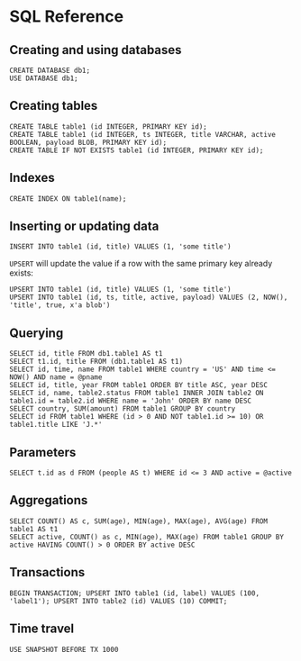 
# SQL Reference

## Creating and using databases

```
CREATE DATABASE db1;
USE DATABASE db1;
```

## Creating tables

```
CREATE TABLE table1 (id INTEGER, PRIMARY KEY id);
CREATE TABLE table1 (id INTEGER, ts INTEGER, title VARCHAR, active BOOLEAN, payload BLOB, PRIMARY KEY id);
CREATE TABLE IF NOT EXISTS table1 (id INTEGER, PRIMARY KEY id);
```

## Indexes

```
CREATE INDEX ON table1(name);
```

## Inserting or updating data

```
INSERT INTO table1 (id, title) VALUES (1, 'some title')
```

`UPSERT` will update the value if a row with the same primary key already exists:

```
UPSERT INTO table1 (id, title) VALUES (1, 'some title')
UPSERT INTO table1 (id, ts, title, active, payload) VALUES (2, NOW(), 'title', true, x'a blob')
```

## Querying

```
SELECT id, title FROM db1.table1 AS t1
SELECT t1.id, title FROM (db1.table1 AS t1)
SELECT id, time, name FROM table1 WHERE country = 'US' AND time <= NOW() AND name = @pname
SELECT id, title, year FROM table1 ORDER BY title ASC, year DESC
SELECT id, name, table2.status FROM table1 INNER JOIN table2 ON table1.id = table2.id WHERE name = 'John' ORDER BY name DESC
SELECT country, SUM(amount) FROM table1 GROUP BY country
SELECT id FROM table1 WHERE (id > 0 AND NOT table1.id >= 10) OR table1.title LIKE 'J.*'
```

## Parameters

```
SELECT t.id as d FROM (people AS t) WHERE id <= 3 AND active = @active
```

## Aggregations

```
SELECT COUNT() AS c, SUM(age), MIN(age), MAX(age), AVG(age) FROM table1 AS t1
SELECT active, COUNT() as c, MIN(age), MAX(age) FROM table1 GROUP BY active HAVING COUNT() > 0 ORDER BY active DESC
```

## Transactions

```
BEGIN TRANSACTION; UPSERT INTO table1 (id, label) VALUES (100, 'label1'); UPSERT INTO table2 (id) VALUES (10) COMMIT;
```

## Time travel

```
USE SNAPSHOT BEFORE TX 1000
```
